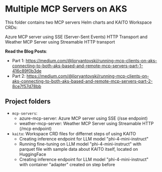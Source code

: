 # Multiple MCP Servers on AKS

This folder contains two MCP servers Helm charts and KAITO Workspace CRDs: 

Azure MCP server using SSE (Server-Sent Events) HTTP Transport and Weather MCP Server using Streamable HTTP transport 

**Read the Blog Posts**: 
- Part 1: https://medium.com/@lioryantovski/running-mcp-clients-on-aks-connecting-to-both-aks-based-and-remote-mcp-servers-part-1-416c89f0b3de
- Part 2: https://medium.com/@lioryantovski/running-mcp-clients-on-aks-connecting-to-both-aks-based-and-remote-mcp-servers-part-2-8ce7f57d78bb

## Project folders
- `mcp-servers`: 
   - azure-mcp-server: Azure MCP server using SSE (/sse endpoint)
   - weather-mcp-server: Weather MCP Server using Streamable HTTP (/mcp endpoint)
- `kaito`: Workspace CRD files for differnet steps of using KAITO
   - Creating inference endpoint for LLM model "phi-4-mini-instruct"
   - Running fine-tuning on LLM model "phi-4-mini-instruct" with parquet file with sample data about KAITO itself, located on HuggingFace
   - Creating inference endpoint for LLM model "phi-4-mini-instruct" with container "adapter" created on step before